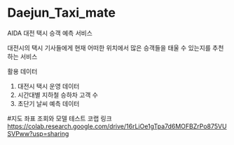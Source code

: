 # Daejun_Taxi_mate
AIDA 대전 택시 승객 예측 서비스

대전시의 택시 기사들에게 현재 어떠한 위치에서 많은 승객들을 태울 수 있는지를 추천하는 서비스

활용 데이터
1. 대전시 택시 운영 데이터
2. 시간대별 지하철 승하차 고객 수
3. 초단기 날씨 예측 데이터

#지도 좌표 조회와 모델 테스트 코랩 링크
https://colab.research.google.com/drive/16rLiOe1gTpa7d6MOFBZrPo875VUSVPww?usp=sharing

